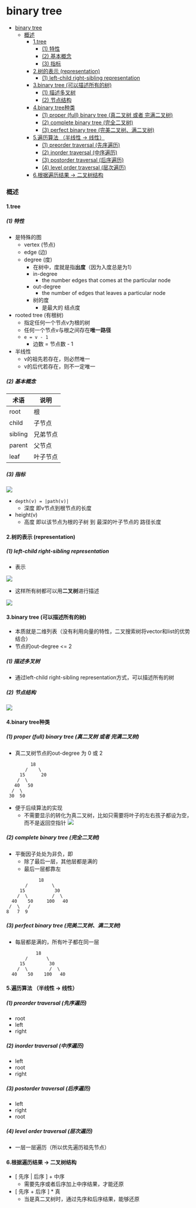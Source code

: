 # binary tree


<!-- @import "[TOC]" {cmd="toc" depthFrom=1 depthTo=6 orderedList=false} -->

<!-- code_chunk_output -->

- [binary tree](#binary-tree)
    - [概述](#概述)
      - [1.tree](#1tree)
        - [(1) 特性](#1-特性)
        - [(2) 基本概念](#2-基本概念)
        - [(3) 指标](#3-指标)
      - [2.树的表示 (representation)](#2树的表示-representation)
        - [(1) left-child right-sibling representation](#1-left-child-right-sibling-representation)
      - [3.binary tree (可以描述所有的树)](#3binary-tree-可以描述所有的树)
        - [(1) 描述多叉树](#1-描述多叉树)
        - [(2) 节点结构](#2-节点结构)
      - [4.binary tree种类](#4binary-tree种类)
        - [(1) proper (full) binary tree (真二叉树 或者 完满二叉树)](#1-proper-full-binary-tree-真二叉树-或者-完满二叉树)
        - [(2) complete binary tree (完全二叉树)](#2-complete-binary-tree-完全二叉树)
        - [(3) perfect binary tree (完美二叉树、满二叉树)](#3-perfect-binary-tree-完美二叉树-满二叉树)
      - [5.遍历算法 （半线性 -> 线性）](#5遍历算法-半线性---线性)
        - [(1) preorder traversal (先序遍历)](#1-preorder-traversal-先序遍历)
        - [(2) inorder traversal (中序遍历)](#2-inorder-traversal-中序遍历)
        - [(3) postorder traversal (后序遍历)](#3-postorder-traversal-后序遍历)
        - [(4) level order traversal (层次遍历)](#4-level-order-traversal-层次遍历)
      - [6.根据遍历结果 -> 二叉树结构](#6根据遍历结果---二叉树结构)

<!-- /code_chunk_output -->

### 概述

#### 1.tree 

##### (1) 特性 

* 是特殊的图
    * vertex (节点)
    * edge (边)
    * degree (度)
        * 在树中，度就是指**出度**（因为入度总是为1）
        * in-degree
            * the number edges that comes at the particular node
        * out-degree
            * the number of edges that leaves a particular node
        * 树的度
          * 是最大的 结点度
* rooted tree (有根树)
    * 指定任何一个节点v为根的树
    * 任何一个节点v与根之间存在**唯一路径**
    * `e = v - 1`
        * 边数 = 节点数 - 1
* 半线性
    * v的祖先若存在，则必然唯一
    * v的后代若存在，则不一定唯一

##### (2) 基本概念

|术语|说明|
|-|-|
|root|根|
|child|子节点|
|sibling|兄弟节点|
|parent|父节点|
|leaf|叶子节点|

##### (3) 指标

![](./imgs/tree_01.png)

* `depth(v) = |path(v)|`
    * 深度 即v节点到根节点的长度
* height(v)
    * 高度 即以该节点为根的子树 到 最深的叶子节点的 路径长度


#### 2.树的表示 (representation)

##### (1) left-child right-sibling representation

* 表示

![](./imgs/tree_02.png)

* 这样所有树都可以用**二叉树**进行描述

![](./imgs/tree_03.png)

#### 3.binary tree (可以描述所有的树)

* 本质就是二维列表（没有利用向量的特性，二叉搜索树将vector和list的优势结合）
* 节点的out-degree <= 2

##### (1) 描述多叉树
* 通过left-child right-sibling representation方式，可以描述所有的树

##### (2) 节点结构
![](./imgs/tree_04.png)

#### 4.binary tree种类

##### (1) proper (full) binary tree (真二叉树 或者 完满二叉树)
* 真二叉树节点的out-degree 为 0 或 2

```shell
         18
       /    \   
     15      20    
    /  \       
   40   50   
  /  \
 30  50
```

* 便于后续算法的实现
  * 不需要显示的转化为真二叉树，比如只需要将叶子的左右孩子都设为空，而不是返回空指针
![](./imgs/tree_05.png)

##### (2) complete binary tree (完全二叉树)
* 平衡因子处处为非负，即
  * 除了最后一层，其他层都是满的
  * 最后一层都靠左

```shell
            18
       /         \  
     15           30  
    /  \         /  \
  40    50     100   40
 /  \   /
8   7  9 
```

##### (3) perfect binary tree (完美二叉树、满二叉树)

* 每层都是满的，所有叶子都在同一层

```shell
           18
       /       \  
     15         30  
    /  \        /  \
  40    50    100   40
```

#### 5.遍历算法 （半线性 -> 线性）

##### (1) preorder traversal (先序遍历)
* root
* left
* right

##### (2) inorder traversal (中序遍历)
* left
* root
* right

##### (3) postorder traversal (后序遍历)
* left
* right
* root

##### (4) level order traversal (层次遍历)
* 一层一层遍历（所以优先遍历祖先节点）

#### 6.根据遍历结果 -> 二叉树结构

* [ 先序 | 后序 ] + 中序
  * 需要先序或者后序加上中序结果，才能还原
* [ 先序 + 后序 ] * 真
  * 当是真二叉树时，通过先序和后序结果，能够还原